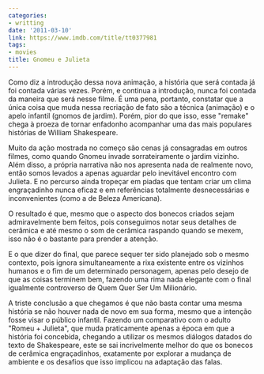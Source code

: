 ```yaml
---
categories:
- writting
date: '2011-03-10'
link: https://www.imdb.com/title/tt0377981
tags:
- movies
title: Gnomeu e Julieta
---
```


Como diz a introdução dessa nova animação, a história que será contada já foi contada várias vezes. Porém, e continua a introdução, nunca foi contada da maneira que será nesse filme. É uma pena, portanto, constatar que a única coisa que muda nessa recriação de fato são a técnica (animação) e o apelo infantil (gnomos de jardim). Porém, pior do que isso, esse "remake" chega à proeza de tornar enfadonho acompanhar uma das mais populares histórias de William Shakespeare.

Muito da ação mostrada no começo são cenas já consagradas em outros filmes, como quando Gnomeu invade sorrateiramente o jardim vizinho. Além disso, a própria narrativa não nos apresenta nada de realmente novo, então somos levados a apenas aguardar pelo inevitável encontro com Julieta. E no percurso ainda tropeçar em piadas que tentam criar um clima engraçadinho nunca eficaz e em referências totalmente desnecessárias e inconvenientes (como a de Beleza Americana).

O resultado é que, mesmo que o aspecto dos bonecos criados sejam admiravelmente bem feitos, pois conseguimos notar seus detalhes de cerâmica e até mesmo o som de cerâmica raspando quando se mexem, isso não é o bastante para prender a atenção.

E o que dizer do final, que parece sequer ter sido planejado sob o mesmo contexto, pois ignora simultaneamente a rixa existente entre os vizinhos humanos e o fim de um determinado personagem, apenas pelo desejo de que as coisas terminem bem, fazendo uma rima nada elegante com o final igualmente controverso de Quem Quer Ser Um Milionário.

A triste conclusão a que chegamos é que não basta contar uma mesma história se não houver nada de novo em sua forma, mesmo que a intenção fosse visar o público infantil. Fazendo um comparativo com o adulto "Romeu + Julieta", que muda praticamente apenas a época em que a história foi concebida, chegando a utilizar os mesmos diálogos datados do texto de Shakespeare, este se sai incrivelmente melhor do que os bonecos de cerâmica engraçadinhos, exatamente por explorar a mudança de ambiente e os desafios que isso implicou na adaptação das falas.